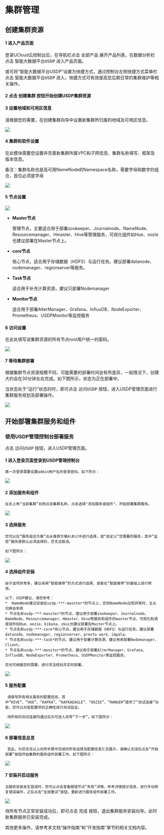 # 集群管理

## 创建集群资源
#### 1 进入产品页面

登录UCloud云控制台后，在导航栏点击 <kbd>全部产品</kbd> 展开产品列表，在数据分析栏点击 <kbd>智能大数据平台USDP</kbd> 进入产品页面。

或可将“智能大数据平台USDP”设置为快捷方式，通过控制台左侧快捷方式菜单栏点击 <kbd>智能大数据平台USDP</kbd> 进入，快捷方式可有效提高您后期日常的集群维护等相关操作。

#### 2 点击 <kbd>创建集群</kbd> 按钮开始创建USDP集群资源

#### 3 设置地域和可用区信息

请根据您的需要，在创建集群向导中设置新集群所归属的地域及可用区信息。

![](../images/地域和可用区选择.png)

#### 4 集群和软件设置

在此模块需要您设置并完善新集群所属VPC和子网信息、集群名称填写、框架及版本信息。

备注：集群名称也是高可用NameNode的Namespace名称，需要字母和数字的组合，首位必须是字母

![](../images/集群和软件设置.png)


####  5 节点设置

![](../images/节点设置.png)

- **Master节点**

    管理节点，主要适合用于部署zookeeper、Journalnode、NameNode、Resourcemanager、Hmaster、Hive等管理服务，可视化组件如Hue、oozie也建议部署在Master节点上。

- **core节点**

    核心节点，适合用于存储数据（HDFS）与运行任务。建议部署datanode、nodemanager、regionserver等服务。

- **Task节点**

     适合用于补充计算资源，建议只部署Nodemanager

- **Monitor节点**

    适合用于部署AlterManager、Grafana、InfluxDB、NodeExporter、Prometheus、USDPMonitor等监控服务

#### 6 访问设置

在此处填写该集群资源的所有节点root用户统一的密码。

![](../images/访问设置.png)


#### 7 等待集群部署

根据集群节点资源规模不同，可能需要的部署时间会有所差异，一般情况下，创建大约会在30分钟左右完成。如下图所示，状态为正在部署中。

当状态处于“运行”状态的时，即可点击 <kbd>访问USDP</kbd> 按钮，进入USDP管理页面进行集群服务规划及部署操作。

![](../images/部署中的集群.png)

## 开始部署集群服务和组件

###  使用USDP管理控制台部署服务
点击 <kbd>访问USDP</kbd> 按钮，进入USDP管理页面。

#### 1 进入登录页面登录到USDP管理控制台
    第一次登录需要设置admin用户名的登录密码。如下所示：
![](../images/输入登录信息.png)

#### 2 添加服务和组件
    在右上角“当前集群”右侧点击集群名称，点击选择"添加服务或组件"，开始部署集群服务。
![](../images/添加服务和组件.png)

#### 3 选择服务
    您可以在“服务组合方案”出从推荐方案A\B\C中进行选择，或“自定义”您需要的服务，其中“监控”服务是默认必须选择的，您无法取消。
    
    如下图所示：
 ![](../images/选择服务.png)

#### 4 选择组件安装
    由于选项非常多，建议采用“智能推荐”的方式进行选择，或者在“智能推荐”的基础上进行修改。
    
    以下，USDP建议，请您参考：
    *  NameNode建议安装在usdp-***-masster*的节点上，否则NameNode出现异常时，主从切换会失败
    * 节点名称usdp-***-masster*的节点，建议用于部署zookeeper、Journalnode、NameNode、Resourcemanager、Hmaster、Hive等服务和组件的master节点，可视化和调度组件如Hue、oozie、kibana、zkui也建议部署在Master节点上。
    * 节点名称usdp-***-core*核心节点，建议用于存储数据（HDFS）与运行任务。建议部署datanode、nodemanager、regionserver、presto work、impala。
    * 节点名称usdp-***-task*的节点，建议用于部署计算资源，建议用来部署Nodemanager、Client。
    * 节点名称usdp-***-monitor*的节点，建议用于部署AlterManager、Grafana、InfluxDB、NodeExporter、Prometheus、USDPMonitor等监控服务。
       
    您也可根据您的需要，进行灵活规划并实时部署。

 ![](../images/选择组件安装节点.png)

  #### 5 服务配置
     请填写所有相关服务的配置信息，其中“HIVE”、“HUE”、“KAFKA”、“KAFKAEAGLE”、“OOZIE”、“RANGER”提供了“测试连接”功能，您可以对各配置项的正确性进行测试验证。
     
     待所有的测试连接均通过后方可进入向导“下一步”。如下图所示：
 ![](../images/服务配置.png)

 #### 6 部署信息总览
     至此，为您总览以上向导步骤中完成的所有选择及配置信息汇总展示，请确认无误后点击“开始部署”按钮开始集群的服务组件部署工作。如下图所示： 
 ![](../images/部署服务.png)

 #### 7 安装并启动服务
    当服务安装发生错误时，您可以点击查看报错节点“失败”详情，参考详情提示信息，进行手动修复错误操作，之后点击“全部重试”按钮，重新进行服务组件部署工作。
  ![](../images/安装并部署服务.png)

  待所有节点正常安装成功后，即可点击 <kbd>完成</kbd> 按钮，退出集群服务安装向导。此时新集群服务已安装完成。

  其他更多操作，请参考本文档“操作指南”和“开发指南”章节的相关文档内容。

